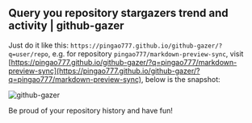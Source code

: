 ## Query you repository stargazers trend and activity | github-gazer

Just do it like this: `https://pingao777.github.io/github-gazer/?q=user/repo`, e.g. for repository `pingao777/markdown-preview-sync`, visit [https://pingao777.github.io/github-gazer/?q=pingao777/markdown-preview-sync](https://pingao777.github.io/github-gazer/?q=pingao777/markdown-preview-sync), below is the snapshot:

![github-gazer](http://ozgrgjwvp.bkt.clouddn.com/github-gazer/github-gazer.png)

Be proud of your repository history and have fun!